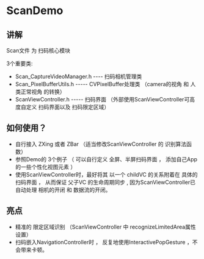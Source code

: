 # ScanDemo

## 讲解

Scan文件 为 扫码核心模块

3个重要类:

+ Scan_CaptureVideoManager.h  ---- 扫码相机管理类      
+ Scan_PixelBufferUtils.h ----- CVPixelBuffer处理类  （camera的视角 和 人类正常视角 的转换）
+ ScanViewController.h  -----  扫码界面  （外部使用ScanViewController可高度自定义 扫码界面以及 扫码限定区域）


## 如何使用？

+ 自行接入 ZXing 或者 ZBar  （适当修改ScanViewController 的 识别算法函数）
+ 参照Demo的 3个例子 （ 可以自行定义 全屏、半屏扫码界面 ， 添加自己App的一些个性化视图元素 ）
+ 使用ScanViewController时，最好将其 以一个 childVC 的关系附着在 具体的扫码界面 ，  从而保证  父子VC 的生命周期同步 , 因为ScanViewController已自动处理 相机的开闭 和 数据流的开闭。

## 亮点

+ 精准的 限定区域识别 （ScanViewController 中 recognizeLimitedArea属性设置）
+ 扫码嵌入NavigationController时 ， 反复地使用InteractivePopGesture ，不会带来卡顿。
